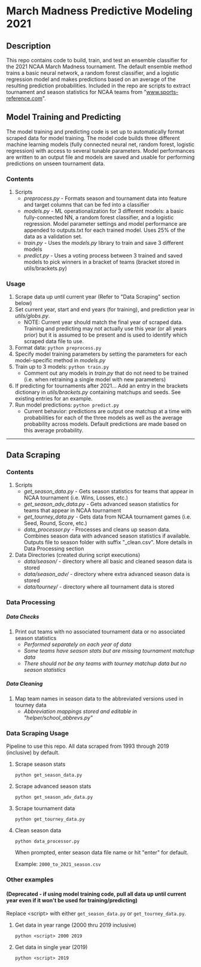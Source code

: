 # March Madness Predictive Modeling 2021

## Description
This repo contains code to build, train, and test an ensemble classifier for the 2021 NCAA March Madness tournament. The default ensemble method trains a basic neural network, a random forest classifier, and a logistic regression model and makes predictions based on an average of the resulting prediction probabilities. Included in the repo are scripts to extract tournament and season statistics for NCAA teams from "www.sports-reference.com".

## Model Training and Predicting
The model training and predicting code is set up to automatically format scraped data for model training. The model code builds three different machine learning models (fully connected neural net, random forest, logistic regression) with access to several tunable parameters. Model performances are written to an output file and models are saved and usable for performing predictions on unseen tournament data.

### Contents
1. Scripts
	* *preprocess.py* - Formats season and tournament data into feature and target columns that can be fed into a classifier
	* *models.py* - ML operationalization for 3 different models: a basic fully-connected NN, a random forest classifier, and a logistic regression. Model parameter settings and model performance are appended to outputs.txt for each trained model. Uses 25% of the data as a validation set.
	* *train.py* - Uses the *models.py* library to train and save 3 different models
	* *predict.py* - Uses a voting process between 3 trained and saved models to pick winners in a bracket of teams (bracket stored in utils/brackets.py)

### Usage
1. Scrape data up until current year (Refer to "Data Scraping" section below)
2. Set current year, start and end years (for training), and prediction year in *utils/globs.py*. 
	* NOTE: Current year should match the final year of scraped data. Training and predicting may not actually use this year (or all years prior) but it is assumed to be present and is used to identify which scraped data file to use.
3. Format data: `python preprocess.py`
4. Specify model training parameters by setting the parameters for each model-specific method in *models.py*
5. Train up to 3 models: `python train.py`
	* Comment out any models in *train.py* that do not need to be trained (i.e. when retraining a single model with new parameters)
6. If predicting for tournaments after 2021... Add an entry in the brackets dictionary in *utils/brackets.py* containing matchups and seeds. See existing entries for an example.
7. Run model predictions: `python predict.py`
	* Current behavior: predictions are output one matchup at a time with probabilities for each of the three models as well as the average probability across models. Default predictions are made based on this average probability.

---

## Data Scraping
### Contents
1. Scripts
	* *get_season_data.py* - Gets season statistics for teams that appear in NCAA tournament (i.e. Wins, Losses, etc.)
	* *get_season_adv_data.py* - Gets advanced season statistics for teams that appear in NCAA tournament
	* *get_tourney_data.py* - Gets data from NCAA tournament games (i.e. Seed, Round, Score, etc.)
	* *data_processor.py* - Processes and cleans up season data. Combines season data with advanced season statistics if available. Outputs file to season folder with suffix "\_clean.csv". More details in Data Processing section
2. Data Directories (created during script executions)
	* *data/season/* - directory where all basic and cleaned season data is stored
	* *data/season_adv/* - directory where extra advanced season data is stored
	* *data/tourney/* - directory where all tournament data is stored

### Data Processing
##### Data Checks
1. Print out teams with no associated tournament data or no associated season statistics
	* *Performed separately on each year of data*
	* *Some teams have season stats but are missing tournament matchup data*
	* *There should not be any teams with tourney matchup data but no season statistics*

##### Data Cleaning
1. Map team names in season data to the abbreviated versions used in tourney data
	* *Abbreviation mappings stored and editable in "helper/school\_abbrevs.py"*


### Data Scraping Usage
Pipeline to use this repo. All data scraped from 1993 through 2019 (inclusive) by default.

1. Scrape season stats

	`python get_season_data.py`

2. Scrape advanced season stats

	`python get_season_adv_data.py`

3. Scrape tournament data

	`python get_tourney_data.py`

4. Clean season data

	`python data_processor.py`

	When prompted, enter season data file name or hit "enter" for default.

	Example: `2000_to_2021_season.csv`

### Other examples
#### (Deprecated - if using model training code, pull all data up until current year even if it won't be used for training/predicting)
Replace \<script\> with either `get_season_data.py` or `get_tourney_data.py`.
1. Get data in year range (2000 thru 2019 inclusive)

	`python <script> 2000 2019`

2. Get data in single year (2019)

	`python <script> 2019`
